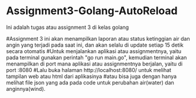 # Assignment3-Golang-AutoReload
Ini adalah tugas atau assignment 3 di kelas golang

#Assignment 3 ini akan menampilkan laporan atau status ketinggian air dan angin yang terjadi pada saat ini, 
dan akan selalu di update setiap 15 detik secara otomatis
#Untuk menjalankan aplikasi atau assignmentnya, yaitu pada terminal gunakan perintah "go run main.go", 
kemudian terminal akan menampilkan di port mana aplikasi atau assignmentnya berjalan, yaitu di port :8080
#Lalu buka halaman http://localhost:8080/ untuk melihat tampilan web atau html dari aplikasinya
#atau bisa juga dengan hanya melihat file json yang ada pada code untuk perubahan air(water) dan anginnya(wind).
